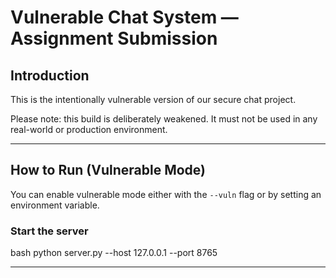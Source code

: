 # Vulnerable Chat System — Assignment Submission

## Introduction
This is the intentionally vulnerable version of our secure chat project.  

Please note: this build is deliberately weakened. It must not be used in any real-world or production environment.

---

## How to Run (Vulnerable Mode)
You can enable vulnerable mode either with the `--vuln` flag or by setting an environment variable.

### Start the server
bash
python server.py --host 127.0.0.1 --port 8765

---

# 

